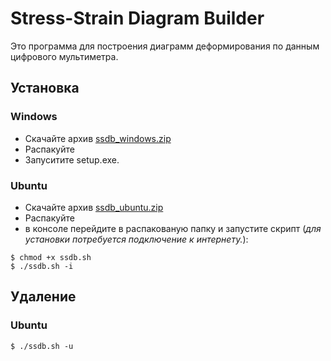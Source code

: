 # Stress-Strain Diagram Builder

Это программа для построения диаграмм деформирования по данным цифрового мультиметра.

## Установка

### Windows

* Скачайте архив [ssdb_windows.zip](https://mega.nz/#F!heohwQTJ!jaiIc-LEqq1lsrtgmr6b_A)
* Распакуйте
* Запуситите setup.exe.

### Ubuntu

* Скачайте архив [ssdb_ubuntu.zip](https://mega.nz/#F!heohwQTJ!jaiIc-LEqq1lsrtgmr6b_A)
* Распакуйте 
* в консоле перейдите в распакованую папку и запустите скрипт (*для установки потребуется подключение к интернету.*):
```
$ chmod +x ssdb.sh
$ ./ssdb.sh -i
```

## Удаление

### Ubuntu

```
$ ./ssdb.sh -u
```
